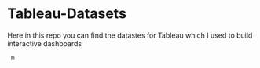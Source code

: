 # Tableau-Datasets #        

Here in this repo you can find the datastes for Tableau which I used to build interactive dashboards          
      
          
      
          
     m
         
  
        
        
  
 
